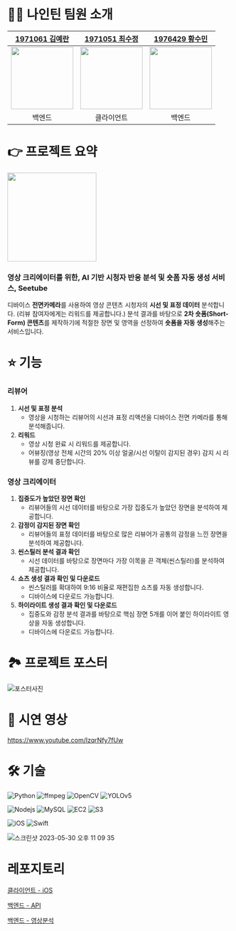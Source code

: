 # 👩‍💻 나인틴 팀원 소개

| [1971061 김예란](https://github.com/YeranKim) | [1971051 최수정](https://github.com/sujeong000) | [1976429 황수민](https://github.com/emily9949) |
| :--------: | :--------: | :--------: |
| <img width=140 src="https://avatars.githubusercontent.com/u/65602906?v=4">     | <img width=140 src="https://avatars.githubusercontent.com/u/70833900?v=4">     | <img width=140 src="https://avatars.githubusercontent.com/u/71063214?v=4"> |
| 백엔드 | 클라이언트 | 백엔드 |

# 👉 프로젝트 요약
<img src="https://github.com/capstone-nineteen/.github/assets/70833900/cf15e725-7443-4919-a2b9-b9b28d803b74" width=200>

### 영상 크리에이터를 위한, AI 기반 시청자 반응 분석 및 숏폼 자동 생성 서비스, **Seetube**

디바이스 **전면카메라**를 사용하여 영상 콘텐츠 시청자의 **시선 및 표정 데이터** 분석합니다. (리뷰 참여자에게는 리워드를 제공합니다.) 분석 결과를 바탕으로 **2차 숏폼(Short-Form) 콘텐츠**를 제작하기에 적절한 장면 및 영역을 선정하여 **숏폼을 자동 생성**해주는 서비스입니다.

# ⭐️ 기능

### 리뷰어
1. **시선 및 표정 분석**
    - 영상을 시청하는 리뷰어의 시선과 표정 리액션을 디바이스 전면 카메라를 통해 분석해줍니다.  
2. **리워드**
    - 영상 시청 완료 시 리워드를 제공합니다.
    - 어뷰징(영상 전체 시간의 20% 이상 얼굴/시선 이탈이 감지된 경우) 감지 시 리뷰를 강제 중단합니다.

### 영상 크리에이터
1. **집중도가 높았던 장면 확인**
    - 리뷰어들의 시선 데이터를 바탕으로 가장 집중도가 높았던 장면을 분석하여 제공합니다.
2. **감정이 감지된 장면 확인**
    - 리뷰어들의 표정 데이터를 바탕으로 많은 리뷰어가 공통의 감정을 느낀 장면을 분석하여 제공합니다.
3. **씬스틸러 분석 결과 확인**
    - 시선 데이터를 바탕으로 장면마다 가장 이목을 끈 객체(씬스틸러)를 분석하여 제공합니다.
4. **쇼츠 생성 결과 확인 및 다운로드**
    - 씬스틸러를 확대하여 9:16 비율로 재편집한 쇼츠를 자동 생성합니다.
    - 디바이스에 다운로드 가능합니다.
5. **하이라이트 생성 결과 확인 및 다운로드**
    - 집중도와 감정 분석 결과를 바탕으로 핵심 장면 5개를 이어 붙인 하이라이트 영상을 자동 생성합니다.
    - 디바이스에 다운로드 가능합니다.

# 🏞️ 프로젝트 포스터
![포스터사진](https://github.com/capstone-nineteen/.github/assets/70833900/9b386527-d633-4ebe-84ee-f29cfa6987ea)

# 🎥 시연 영상
https://www.youtube.com/IzqrNfy7fUw

# 🛠️ 기술
![Python](https://img.shields.io/badge/python-3670A0?style=for-the-badge&logo=python&logoColor=ffdd54) ![ffmpeg](https://img.shields.io/badge/FFmpeg-007808.svg?style=for-the-badge&logo=FFmpeg&logoColor=white) ![OpenCV](https://img.shields.io/badge/opencv-%23white.svg?style=for-the-badge&logo=opencv&logoColor=white) ![YOLOv5](https://img.shields.io/badge/YOLO-00FFFF.svg?style=for-the-badge&logo=YOLO&logoColor=black)

![Nodejs](https://img.shields.io/badge/Node.js-339933.svg?style=for-the-badge&logo=nodedotjs&logoColor=white) ![MySQL](https://img.shields.io/badge/mysql-%2300f.svg?style=for-the-badge&logo=mysql&logoColor=white) ![EC2](https://img.shields.io/badge/Amazon%20EC2-FF9900.svg?style=for-the-badge&logo=Amazon-EC2&logoColor=white) ![S3](https://img.shields.io/badge/Amazon%20S3-569A31.svg?style=for-the-badge&logo=Amazon-S3&logoColor=white)

![iOS](https://img.shields.io/badge/iOS-000000?style=for-the-badge&logo=ios&logoColor=white) ![Swift](https://img.shields.io/badge/swift-F54A2A?style=for-the-badge&logo=swift&logoColor=white) 

![스크린샷 2023-05-30 오후 11 09 35](https://github.com/capstone-nineteen/.github/assets/70833900/5d7a6db0-5be6-4608-ab0e-643c57591202)

# 레포지토리
[클라이언트 - iOS](https://github.com/capstone-nineteen/seetube-client)

[백엔드 - API](https://github.com/capstone-nineteen/seetube-backend-node)

[백엔드 - 영상분석](https://github.com/capstone-nineteen/seetube-backend-python)
